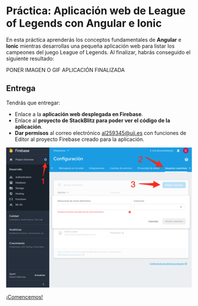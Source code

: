 # Práctica: Aplicación web de League of Legends con Angular e Ionic

En esta práctica aprenderás los conceptos fundamentales de **Angular** e **Ionic** mientras desarrollas una pequeña aplicación web para listar los campeones del juego League of Legends. Al finalizar, habrás conseguido el siguiente resultado:

PONER IMAGEN O GIF APLICACIÓN FINALIZADA

## Entrega

Tendrás que entregar:
* Enlace a la **aplicación web desplegada en Firebase**.
* Enlace al **proyecto de StackBlitz para poder ver el código de la aplicación**.
* **Dar permisos** al correo electrónico al259345@uji.es con funciones de Editor al proyecto Firebase creado para la aplicación.

![](./permisos-firebase.png)

[¡Comencemos!](./practica-angular-ionic-1.md)